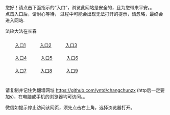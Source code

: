 您好！请点击下面指示的“入口”，浏览此网站是安全的，且为您带来平安。。 <br/>
点击入口后，请耐心等待， 过程中可能会出现无法打开的提示，请忽略，最终会进入网站. </br>

法轮大法在长春<br/>
<div style="padding:10px"><a style="margin:20px" target="_blank" href="https://d1qfr9r53xosx2.cloudfront.net/2Qpsp?yjfxwjfc" id="ccLink1" rel="nofollow">入口1</a> <a target="_blank" style="margin:20px" href="https://d332l2psj97chl.cloudfront.net/2Qpsp?btylpdgx" id="ccLink2" rel="nofollow">入口2</a> <a style="margin:20px" target="_blank" href="https://d2ub8x4l58cft4.cloudfront.net/2Qpsp?esbrleff" id="ccLink3" rel="nofollow">入口3</a></div>

<div style="padding:10px" ><a style="margin:20px" target="_blank" href="https://d1qfr9r53xosx2.cloudfront.net/2Qpsp?yjfxwjfc" id="ccLink4" rel="nofollow">入口4</a> <a style="margin:20px" href="https://d332l2psj97chl.cloudfront.net/2Qpsp?btylpdgx" target="_blank" id="ccLink5" rel="nofollow">入口5</a> <a style="margin:20px" href="https://d2ub8x4l58cft4.cloudfront.net/2Qpsp?esbrleff" target="_blank" id="ccLink6" rel="nofollow">入口6</a></div>

<div style="padding:10px"><a style="margin:20px" target="_blank" href="https://d1qfr9r53xosx2.cloudfront.net/2Qpsp?yjfxwjfc" id="ccLink7" rel="nofollow">入口7</a> <a style="margin:20px" href="https://d332l2psj97chl.cloudfront.net/2Qpsp?btylpdgx" target="_blank" id="ccLink8" rel="nofollow">入口8</a> <a style="margin:20px" target="_blank" href="https://d2ub8x4l58cft4.cloudfront.net/2Qpsp?esbrleff" id="ccLink9" rel="nofollow">入口9</a></div>

<br/>



请复制并记住免翻墙网址 https://github.com/yntd/changchunzx (http后一定要加s)，在电脑或手机的浏览器均可访问。。<br/>

微信如提示停止访问该网页，须先点击右上角，选择浏览器打开。

